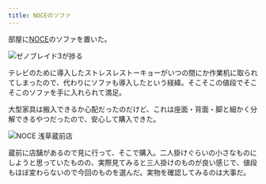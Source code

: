 ```yaml
---
title: NOCEのソファ
---
```

部屋に[NOCE](https://www.noce.co.jp/)のソファを置いた。

![](https://lh3.googleusercontent.com/U0KuF38eMwwtN4HSljPRHu7JOpZQ09MfOedTiyKBOyuuIHf5bkpWT9HWVacGTSa954vHh2bmMzyXs1LJYN2XJ2uOU-3S56_3fOb94YRjTMAq-_cImXLbGWyW57CJtFKMXx5EUXx6zR8VJuWnogJ7MMsXrBK9BYjDwNVyByQwLOVP-EH4M6EecDAGAA "ゼノブレイド3が捗る")

テレビのために導入したストレスレストーキョーがいつの間にか作業机に取られてしまったので、代わりにソファも導入したという経緯。そこそこの値段でそこそこのソファを手に入れられて満足。

大型家具は搬入できるか心配だったのだけど、これは座面・背面・脚と細かく分解できるやつだったので、安心して購入できた。

![](https://lh5.googleusercontent.com/l8HO_uXVZUYQUrGFAOKroWbiqApfxt_dijjIeZttjuck37e8VGGyDK--CTWtaJEtM-oHUk2psmLQWPpEfhFbcVO5N1cMVIrrvCVyxhXRZKHMLmwo2Mt29g1m63T-kf3OJfljGaxedyCpv8qIX-s7evV1J0UhAQdMQwZX6QW_EpZAndfFHJOWHI4VLg "NOCE 浅草蔵前店")

蔵前に店舗があるので見に行って、そこで購入。二人掛けぐらいの小さなものにしようと思っていたものの、実際見てみると三人掛けのものが良い感じで、値段もほぼ変わらないので今回のものを選んだ。実物を確認してみるのは大事だ。
